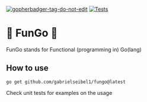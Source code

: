 <a href='https://github.com/jpoles1/gopherbadger' target='_blank'>![gopherbadger-tag-do-not-edit](https://img.shields.io/badge/Go%20Coverage-100%25-brightgreen.svg?longCache=true&style=flat)</a>
[![Tests](https://github.com/gabrielseibel1/fungo/actions/workflows/tests.yaml/badge.svg)](https://github.com/gabrielseibel1/fungo/actions/workflows/tests.yaml)

# 🍄 FunGo 🍄
FunGo stands for Functional (programming in) Go(lang)

## How to use

```shell
go get github.com/gabrielseibel1/fungo@latest
```

Check unit tests for examples on the usage